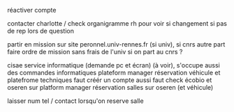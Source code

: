 réactiver compte

contacter charlotte / check organigramme rh pour voir si changement si pas de rep lors de question

partir en mission sur site peronnel.univ-rennes.fr (si univ), si cnrs autre part
faire ordre de mission sans frais de l'univ si on part au cnrs ?


cisae service informatique (demande pc et écran) (à voir), s'occupe aussi des commandes informatiques
 plateform manager réservation véhicule et platefrome techniques
 faut créér un compte aussi
faut check écobio et oseren sur platform manager
réservation salles sur oseren (et véhicule)

laisser num tel / contact lorsqu'on reserve salle
